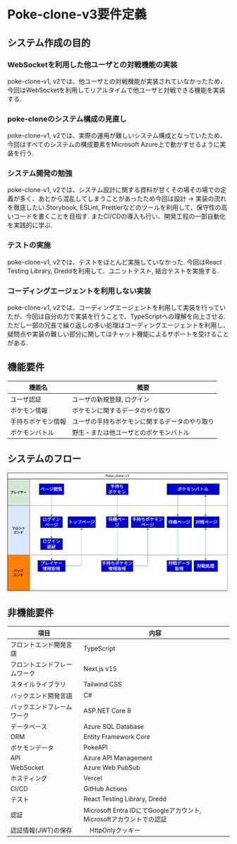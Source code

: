 # Poke-clone-v3要件定義

## システム作成の目的

### WebSocketを利用した他ユーザとの対戦機能の実装

poke-clone-v1, v2では、他ユーザとの対戦機能が実装されていなかったため、今回はWebSocketを利用してリアルタイムで他ユーザと対戦できる機能を実装する.

### poke-cloneのシステム構成の見直し

poke-clone-v1, v2では、実際の運用が難しいシステム構成となっていたため、今回はすべてのシステムの構成要素をMicrosoft Azure上で動かすせるように実装を行う.

### システム開発の勉強

poke-clone-v1, v2では、システム設計に関する資料が甘くその場その場での定義が多く、あとから混乱してしまうことがあったため今回は設計 → 実装の流れを徹底したい.Storybook, ESLint, Prettierなどのツールを利用して、保守性の高いコードを書くことを目指す.
またCI/CDの導入も行い、開発工程の一部自動化を実践的に学ぶ.

### テストの実施

poke-clone-v1, v2では、テストをほとんど実施していなかった.
今回はReact Testing Library, Dreddを利用して、ユニットテスト, 結合テストを実施する.

### コーディングエージェントを利用しない実装

poke-clone-v1, v2では、コーディングエージェントを利用して実装を行っていたが、今回は自分の力で実装を行うことで、TypeScriptへの理解を向上させる.
ただし一部の冗長で繰り返しの多い処理はコーディングエージェントを利用し、疑問点や実装の難しい部分に関してはチャット機能によるサポートを受けることがある.

## 機能要件

| 機能名 | 概要 |
|---|---|
| ユーザ認証 | ユーザの新規登録, ログイン |
| ポケモン情報 | ポケモンに関するデータのやり取り |
| 手持ちポケモン情報 | ユーザの手持ちポケモンに関するデータのやり取り |
| ポケモンバトル | 野生・または他ユーザとのポケモンバトル |

## システムのフロー

<img src="./figures/システムフロー.png" alt="システムフロー" width="500" height="auto">

## 非機能要件

| 項目 | 内容 |
|---|---|
| フロントエンド開発言語 | TypeScript |
| フロントエンドフレームワーク | Next.js v15 |
| スタイルライブラリ | Tailwind CSS |
| バックエンド開発言語 | C# |
| バックエンドフレームワーク | ASP.NET Core 8 |
| データベース | Azure SQL Database |
| ORM | Entity Framework Core |
| ポケモンデータ | PokeAPI |
| API | Azure API Management |
| WebSocket | Azure Web PubSub |
| ホスティング | Vercel |
| CI/CD | GitHub Actions |
| テスト | React Testing Library, Dredd |
| 認証 | Microsoft Entra IDにてGoogleアカウント, Microsoftアカウントでの認証 |
| 認証情報(JWT)の保存 |　HttpOnlyクッキー |
